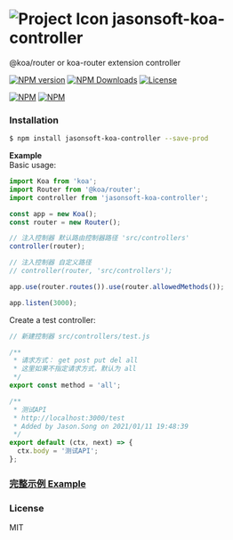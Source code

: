 ![Project Icon][project-icon] jasonsoft-koa-controller
=================
@koa/router or koa-router extension controller

[![NPM version][npm-img]][npm-url]
[![NPM Downloads][downloads-image]][npm-url]
[![License][license-img]][license-url]

[![NPM](https://nodei.co/npm/jasonsoft-koa-controller.png?stars&downloads)](https://nodei.co/npm/jasonsoft-koa-controller/)
[![NPM](https://nodei.co/npm-dl/jasonsoft-koa-controller.png)](https://nodei.co/npm/jasonsoft-koa-controller/)

### Installation

```sh
$ npm install jasonsoft-koa-controller --save-prod
```

**Example**  
Basic usage:

```javascript
import Koa from 'koa';
import Router from '@koa/router';
import controller from 'jasonsoft-koa-controller';

const app = new Koa();
const router = new Router();

// 注入控制器 默认路由控制器路径 'src/controllers'
controller(router);

// 注入控制器 自定义路径
// controller(router, 'src/controllers');

app.use(router.routes()).use(router.allowedMethods());

app.listen(3000);
```

Create a test controller: 
```javascript
// 新建控制器 src/controllers/test.js

/** 
 * 请求方式： get post put del all 
 * 这里如果不指定请求方式，默认为 all 
 */
export const method = 'all'; 

/**
 * 测试API
 * http://localhost:3000/test
 * Added by Jason.Song on 2021/01/11 19:48:39
 */
export default (ctx, next) => {
  ctx.body = '测试API';
};
```
### [完整示例 Example](https://github.com/JasonSoft-Net/jasonsoft-koa-controller/tree/main/example)

### License

MIT


[npm-img]: https://img.shields.io/npm/v/jasonsoft-koa-controller.svg?style=flat-square

[npm-url]: https://npmjs.org/package/jasonsoft-koa-controller

[license-img]: https://img.shields.io/badge/license-MIT-green.svg?style=flat-square

[license-url]: LICENSE


[downloads-image]: https://img.shields.io/npm/dt/jasonsoft-koa-controller.svg?style=flat-square

[project-icon]: https://avatars2.githubusercontent.com/u/22167571?s=40&v=4